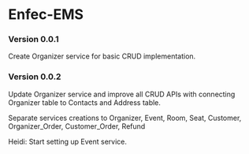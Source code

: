 # Enfec-EMS
### Version 0.0.1
Create Organizer service for basic CRUD implementation. 

### Version 0.0.2
Update Organizer service and improve all CRUD APIs with connecting Organizer table to Contacts and Address table. 

Separate services creations to Organizer, Event, Room, Seat, Customer, Organizer_Order, Customer_Order, Refund

Heidi: Start setting up Event service. 
